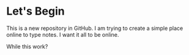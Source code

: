# Let's Begin

This is a new repository in GitHub.
I am trying to create a simple place online to type notes.
I want it all to be online.

While this work?
